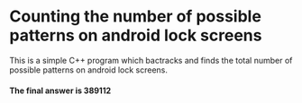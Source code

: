 # Counting the number of possible patterns on android lock screens

This is a simple C++ program which bactracks and finds the total number of possible patterns on android lock screens.

#### The final answer is 389112